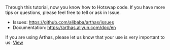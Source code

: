 
Through this tutorial, now you know how to Hotswap code. If you have more tips or questions, please feel free to tell or ask in Issue.

* Issues: https://github.com/alibaba/arthas/issues
* Documentation: https://arthas.aliyun.com/doc/en

If you are using Arthas, please let us know that your use is very important to us: [View](https://github.com/alibaba/arthas/issues/111)
